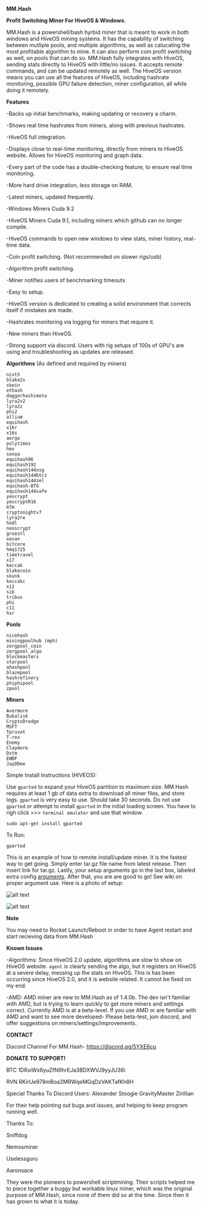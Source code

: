 **MM.Hash**

**Profit Switching Miner For HiveOS & Windows.**

MM.Hash is a powershell/bash hyrbid miner that is meant to work in both windows and HiveOS mining systems. It has the capability of switching between mutliple pools, and multiple algorithms, as well as calucating the most profitable algorithm to mine. It can also perform coin profit switching as well, on pools that can do so. MM.Hash fully integrates with HiveOS, sending stats directly to HiveOS with little/no issues. It accepts remote commands, and can be updated remotely as well. The HiveOS version means you can use all the features of HiveOS, including hashrate monitoring, possible GPU failure detection, miner configuration, all while doing it remotely.

**Features**

-Backs up initial benchmarks, making updating or recovery a charm.

-Shows real time hashrates from miners, along with previous hashrates.

-HiveOS full integration.

-Displays close to real-time monitoring, directly from miners to HiveOS website. Allows for HiveOS monitoring and graph data.

-Every part of the code has a double-checking feature, to ensure real time monitoring.

-More hard drive integration, less storage on RAM.

-Latest miners, updated frequently.

-Windows Miners Cuda 9.2

-HiveOS Miners Cuda 9.1, including miners which github can no longer compile.

-HiveOS commands to open new windows to view stats, miner history, real-time data.

-Coin profit switching. (Not recommended on slower rigs/usb)

-Algorithm profit switching.

-Miner notifies users of benchmarking timeouts

-Easy to setup.

-HiveOS version is dedicated to creating a solid environment that corrects itself if mistakes are made.

-Hashrates monitoring via logging for miners that require it.

-New miners than HiveOS.

-Strong support via discord. Users with rig setups of 100s of GPU's are using and troubleshooting as updates are released.



**Algorithms** (As defined and required by miners)

```
nist5
blake2s
skein
ethash
daggerhashimoto
lyra2v2
lyra2z
phi2
allium
equihash
x16r
x16s
aergo
polytimos
hex
sonoa
equihash96
equihash192
equihash144xsg
equihash144btcz
equihash144zel
equihash-BTG
equihash144safe
yescrypt
yescryptR16
m7m
cryptonightv7
lyra2re
hodl
neoscrypt
groestl
xevan
bitcore
hmq1725
timetravel
x17
keccak
blakecoin
skunk
keccakc
x12
sib
tribus
phi
c11
hsr
```


**Pools**
```
nicehash
miningpoolhub (mph)
zergpool_coin
zergpool_algo
blockmasters
starpool
ahashpool
blazepool
hashrefinery
phiphipool
zpool
```

**Miners**
```
Avermore
Bubalisk
CryptoDredge
MSFT
Tpruvot
T-rex
Enemy
Claymore
Dstm
EWBF
JayDDee
```

Simple Install Instructions (HIVEOS):

Use ```gparted``` to expand your HiveOS partition to maximum size. MM.Hash requires at least 1 gb of data extra to download all miner files, and store logs. ```gparted``` is very easy to use. Should take 30 seconds. Do not use ```gparted``` or attempt to install ```gparted``` in the initial loading screen. You have to righ click >>> ```terminal emulator``` and use that window.

```sudo apt-get install gparted```

To Run:

```gparted```

This is an example of how to remote install/update miner. It is the fastest way to get going. Simply enter tar.gz file name from latest release. Then insert link for tar.gz. Lastly, your setup arguments go in the last box, labeled extra config <a href="https://github.com/MaynardMiner/MM.Hash/wiki/Arguments-(Miner-Configuration)">arguments</a>. After that, you are are good to go! See wiki on proper argument use. Here is a photo of setup:

![alt text](https://raw.githubusercontent.com/MaynardMiner/MM.Hash/master/Build/Data/First_Step.png)


![alt text](https://raw.githubusercontent.com/MaynardMiner/MM.Hash/master/Build/Data/Second_Step.png)

**Note**

You may need to Rocket Launch/Reboot in order to have Agent restart and start recieving data from MM.Hash

**Known Issues**

-Algorithms: Since HiveOS 2.0 update, algorithms are slow to show on HiveOS website. ```agent``` is clearly sending the algo, but it registers on HiveOS at a severe delay, messing up the stats on HiveOS. This is has been occurring since HiveOS 2.0, and it is website related. It cannot be fixed on my end.

-AMD: AMD miner are new to MM.Hash as of 1.4.0b. The dev isn't familiar with AMD, but is trying to learn quickly to get more miners and settings correct. Currently AMD is at a beta-level. If you use AMD or are familiar with AMD and want to see more developed- Please beta-test, join discord, and offer suggestions on miners/settings/improvements.

**CONTACT**

Discord Channel For MM.Hash- 
https://discord.gg/5YXE6cu

**DONATE TO SUPPORT!**

BTC 1DRxiWx6yuZfN9hrEJa3BDXWVJ9yyJU36i

RVN RKirUe978mBoa2MRWqeMGqDzVAKTafKh8H

Special Thanks To Discord Users:
Alexander
Stoogie
GravityMaster
Zirillian

For their help pointing out bugs and issues, and helping to keep program running well.

Thanks To:

Sniffdog

Nemosminer

Uselessguru

Aaronsace

They were the pioneers to powershell scriptmining. Their scripts helped me to piece together a buggy but workable linux miner, which was the original purpose of MM.Hash, since none of them did so at the time. Since then it has grown to what it is today.

